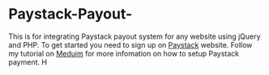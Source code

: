 # Paystack-Payout-

This is for integrating Paystack payout system for any website using jQuery and PHP.
To get started you need to sign up on [Paystack](https://dashboard.paystack.com) website.
Follow my tutorial on [Meduim](https://medium.com/@akomzeejex/) for more infomation on how to setup Paystack payment.
H
